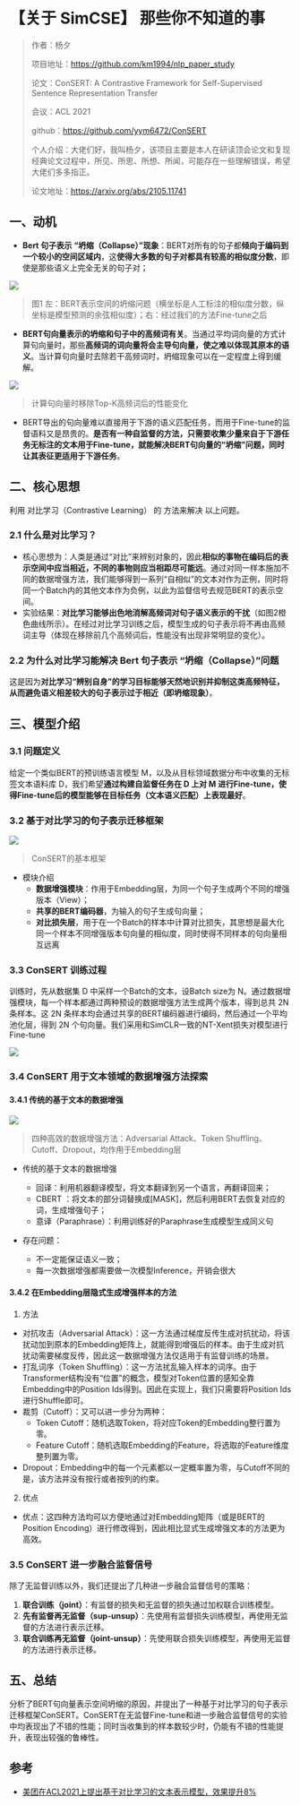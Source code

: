 # 【关于 SimCSE】 那些你不知道的事

> 作者：杨夕
> 
> 项目地址：https://github.com/km1994/nlp_paper_study
> 
> 论文：ConSERT: A Contrastive Framework for Self-Supervised Sentence Representation Transfer
> 
> 会议：ACL 2021
> 
> github：https://github.com/yym6472/ConSERT
> 
> 个人介绍：大佬们好，我叫杨夕，该项目主要是本人在研读顶会论文和复现经典论文过程中，所见、所思、所想、所闻，可能存在一些理解错误，希望大佬们多多指正。
> 
> 论文地址：https://arxiv.org/abs/2105.11741

## 一、动机

- **Bert 句子表示 “坍缩（Collapse）”现象**：BERT对所有的句子都**倾向于编码到一个较小的空间区域内**，这**使得大多数的句子对都具有较高的相似度分数**，即使是那些语义上完全无关的句子对；

![](img/微信截图_20220303163515.png)
> 图1 左：BERT表示空间的坍缩问题（横坐标是人工标注的相似度分数，纵坐标是模型预测的余弦相似度）；右：经过我们的方法Fine-tune之后

- **BERT句向量表示的坍缩和句子中的高频词有关**。当通过平均词向量的方式计算句向量时，那些**高频词的词向量将会主导句向量，使之难以体现其原本的语义**。当计算句向量时去除若干高频词时，坍缩现象可以在一定程度上得到缓解。

![](img/微信截图_20220303171329.png)
> 计算句向量时移除Top-K高频词后的性能变化

- BERT导出的句向量难以直接用于下游的语义匹配任务，而用于Fine-tune的监督语料又是昂贵的。**是否有一种自监督的方法，只需要收集少量来自于下游任务无标注的文本用于Fine-tune，就能解决BERT句向量的“坍缩”问题，同时让其表征更适用于下游任务**。

## 二、核心思想

利用 对比学习（Contrastive Learning） 的 方法来解决 以上问题。

### 2.1 什么是对比学习？

- 核心思想为：人类是通过“对比”来辨别对象的，因此**相似的事物在编码后的表示空间中应当相近，不同的事物则应当相距尽可能远**。通过对同一样本施加不同的数据增强方法，我们能够得到一系列“自相似”的文本对作为正例，同时将同一个Batch内的其他文本作为负例，以此为监督信号去规范BERT的表示空间。
- 实验结果：**对比学习能够出色地消解高频词对句子语义表示的干扰**（如图2橙色曲线所示）。在经过对比学习训练之后，模型生成的句子表示将不再由高频词主导（体现在移除前几个高频词后，性能没有出现非常明显的变化）。
  
### 2.2 为什么对比学习能解决 **Bert 句子表示 “坍缩（Collapse）”问题**

这是因为**对比学习“辨别自身”的学习目标能够天然地识别并抑制这类高频特征，从而避免语义相差较大的句子表示过于相近（即坍缩现象）**。

## 三、模型介绍

### 3.1 问题定义

给定一个类似BERT的预训练语言模型 M，以及从目标领域数据分布中收集的无标签文本语料库 D，我们希望**通过构建自监督任务在 D 上对 M 进行Fine-tune，使得Fine-tune后的模型能够在目标任务（文本语义匹配）上表现最好**。

### 3.2 基于对比学习的句子表示迁移框架

![](img/微信截图_20220303174705.png)
> ConSERT的基本框架

- 模块介绍
  - **数据增强模块**：作用于Embedding层，为同一个句子生成两个不同的增强版本（View）；
  - **共享的BERT编码器**，为输入的句子生成句向量；
  - **对比损失层**，用于在一个Batch的样本中计算对比损失，其思想是最大化同一个样本不同增强版本句向量的相似度，同时使得不同样本的句向量相互远离

### 3.3 ConSERT 训练过程

训练时，先从数据集 D 中采样一个Batch的文本，设Batch size为 N。通过数据增强模块，每一个样本都通过两种预设的数据增强方法生成两个版本，得到总共 2N 条样本。这 2N 条样本均会通过共享的BERT编码器进行编码，然后通过一个平均池化层，得到 2N 个句向量。我们采用和SimCLR一致的NT-Xent损失对模型进行Fine-tune

![](img/微信截图_20220303175532.png)

### 3.4 ConSERT 用于文本领域的数据增强方法探索

#### 3.4.1 传统的基于文本的数据增强

![](img/微信截图_20220303175915.png)
> 四种高效的数据增强方法：Adversarial Attack、Token Shuffling、Cutoff、Dropout，均作用于Embedding层

- 传统的基于文本的数据增强
  - 回译：利用机器翻译模型，将文本翻译到另一个语言，再翻译回来；
  - CBERT  ：将文本的部分词替换成[MASK]，然后利用BERT去恢复对应的词，生成增强句子；
  - 意译（Paraphrase）：利用训练好的Paraphrase生成模型生成同义句

- 存在问题：
  - 不一定能保证语义一致；
  - 每一次数据增强都需要做一次模型Inference，开销会很大

#### 3.4.2 在Embedding层隐式生成增强样本的方法

1. 方法

- 对抗攻击（Adversarial Attack）：这一方法通过梯度反传生成对抗扰动，将该扰动加到原本的Embedding矩阵上，就能得到增强后的样本。由于生成对抗扰动需要梯度反传，因此这一数据增强方法仅适用于有监督训练的场景。
- 打乱词序（Token Shuffling）：这一方法扰乱输入样本的词序。由于Transformer结构没有“位置”的概念，模型对Token位置的感知全靠Embedding中的Position Ids得到。因此在实现上，我们只需要将Position Ids进行Shuffle即可。
- 裁剪（Cutoff）：又可以进一步分为两种：
  - Token Cutoff：随机选取Token，将对应Token的Embedding整行置为零。
  - Feature Cutoff：随机选取Embedding的Feature，将选取的Feature维度整列置为零。
- Dropout：Embedding中的每一个元素都以一定概率置为零，与Cutoff不同的是，该方法并没有按行或者按列的约束。

2. 优点

- 优点：这四种方法均可以方便地通过对Embedding矩阵（或是BERT的Position Encoding）进行修改得到，因此相比显式生成增强文本的方法更为高效。

### 3.5 ConSERT 进一步融合监督信号

除了无监督训练以外，我们还提出了几种进一步融合监督信号的策略：

1. **联合训练（joint）**：有监督的损失和无监督的损失通过加权联合训练模型。
2. **先有监督再无监督（sup-unsup）**：先使用有监督损失训练模型，再使用无监督的方法进行表示迁移。
3. **联合训练再无监督（joint-unsup）**：先使用联合损失训练模型，再使用无监督的方法进行表示迁移。

## 五、总结

分析了BERT句向量表示空间坍缩的原因，并提出了一种基于对比学习的句子表示迁移框架ConSERT。ConSERT在无监督Fine-tune和进一步融合监督信号的实验中均表现出了不错的性能；同时当收集到的样本数较少时，仍能有不错的性能提升，表现出较强的鲁棒性。

## 参考

- [美团在ACL2021上提出基于对比学习的文本表示模型，效果提升8%](https://blog.csdn.net/qq_27590277/article/details/117608941)

